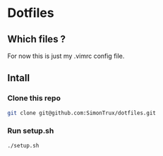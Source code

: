 # Dotfiles

## Which files ?

For now this is just my .vimrc config file.

## Intall

### Clone this repo

```bash
git clone git@github.com:SimonTrux/dotfiles.git
```

### Run setup.sh

```
./setup.sh
```

